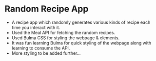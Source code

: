 # Random Recipe App

- A recipe app which randomly generates various kinds of recipe each time you interact with it.
- Used the Meal API for fetching the random recipes.
- Used Bulma CSS for styling the webpage & elements.
- It was fun learning Bulma for quick styling of the webpage along with learning to consume the API.
- More styling to be added further...